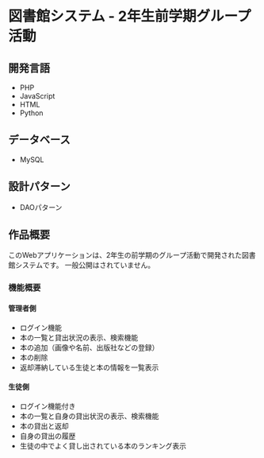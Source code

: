 # 図書館システム - 2年生前学期グループ活動

## 開発言語
- PHP
- JavaScript
- HTML
- Python

## データベース
- MySQL

## 設計パターン
- DAOパターン

## 作品概要
このWebアプリケーションは、2年生の前学期のグループ活動で開発された図書館システムです。
一般公開はされていません。

### 機能概要

#### 管理者側
- ログイン機能
- 本の一覧と貸出状況の表示、検索機能
- 本の追加（画像や名前、出版社などの登録）
- 本の削除
- 返却滞納している生徒と本の情報を一覧表示

#### 生徒側
- ログイン機能付き
- 本の一覧と自身の貸出状況の表示、検索機能
- 本の貸出と返却
- 自身の貸出の履歴
- 生徒の中でよく貸し出されている本のランキング表示
